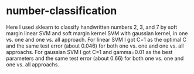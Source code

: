# number-classification
Here I used sklearn to classify handwritten numbers 2, 3, and 7 by soft margin linear SVM and soft margin kernel SVM with gaussian kernel, in one vs. one and one vs. all approach.
For linear SVM I got C=1 as the optimal C and the same test error (about 0.046) for both one vs. one and one vs. all approachs.
For gaussian SVM I got C=1 and gamma=0.01 as the best parameters and the same test error (about 0.66) for both one vs. one and one vs. all approachs.
